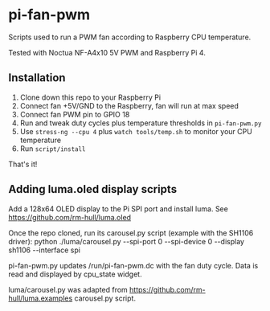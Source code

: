 # pi-fan-pwm

Scripts used to run a PWM fan according to Raspberry CPU temperature.

Tested with Noctua NF-A4x10 5V PWM and Raspberry Pi 4.

## Installation

1. Clone down this repo to your Raspberry Pi
2. Connect fan +5V/GND to the Raspberry, fan will run at max speed
3. Connect fan PWM pin to GPIO 18
4. Run and tweak duty cycles plus temperature thresholds in `pi-fan-pwm.py`
4. Use `stress-ng --cpu 4` plus `watch tools/temp.sh` to monitor your CPU temperature
5. Run `script/install`

That's it!

## Adding luma.oled display scripts

Add a 128x64 OLED display to the Pi SPI port and install luma. See https://github.com/rm-hull/luma.oled

Once the repo cloned, run its carousel.py script (example with the SH1106 driver):
python ./luma/carousel.py --spi-port 0 --spi-device 0  --display sh1106 --interface spi

pi-fan-pwm.py updates /run/pi-fan-pwm.dc with the fan duty cycle. Data is read and displayed by cpu_state widget.

luma/carousel.py was adapted from https://github.com/rm-hull/luma.examples carousel.py script.
